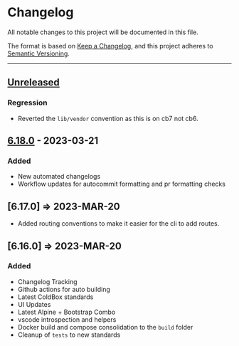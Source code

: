 # Changelog

All notable changes to this project will be documented in this file.

The format is based on [Keep a Changelog](https://keepachangelog.com/en/1.0.0/),
and this project adheres to [Semantic Versioning](https://semver.org/spec/v2.0.0.html).

* * *

## [Unreleased]

### Regression

- Reverted the `lib/vendor` convention as this is on cb7 not cb6.

## [6.18.0] - 2023-03-21

### Added

-   New automated changelogs
-   Workflow updates for autocommit formatting and pr formatting checks

## [6.17.0] => 2023-MAR-20

-   Added routing conventions to make it easier for the cli to add routes.

## [6.16.0] => 2023-MAR-20

### Added

-   Changelog Tracking
-   Github actions for auto building
-   Latest ColdBox standards
-   UI Updates
-   Latest Alpine + Bootstrap Combo
-   vscode introspection and helpers
-   Docker build and compose consolidation to the `build` folder
-   Cleanup of `tests` to new standards

[Unreleased]: https://github.com/coldbox-templates/rest/compare/v6.18.0...HEAD

[6.18.0]: https://github.com/coldbox-templates/rest/compare/b444a752d2291725082fa20a92c5d8b4a5d6809e...v6.18.0
